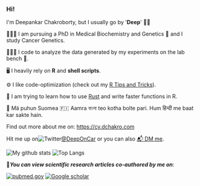 ### Hi! 
I'm Deepankar Chakroborty, but I usually go by '**Deep**' 👋🏼



👨🏻‍🔬 I am pursuing a PhD in Medical Biochemistry and Genetics 🧬 and I study Cancer Genetics.

👨🏻‍💻 I code to analyze the data generated by my experiments on the lab bench 🧫.

🖥 I heavily rely on **R** and **shell scripts**.

⚙️ I like code-optimization (check out my [R Tips and Tricks](https://github.com/dchakro/benchmarkR/raw/master/results.pdf)).

🌱 I am trying to learn how to use [Rust](https://www.rust-lang.org) and write faster functions in R.

💬 Mä puhun Suomea 🇫🇮 
      Aamra বাংলা teo kotha bolte pari.
      Hum हिन्दी me baat kar sakte hain.

Find out more about me on: https://cv.dchakro.com

Hit me up on![Twitter](https://upload.wikimedia.org/wikipedia/en/thumb/9/9f/Twitter_bird_logo_2012.svg/30px-Twitter_bird_logo_2012.svg.png)[@DeepOnCar](https://twitter.com/DeepOnCar) or you can also [📬 DM me](https://twitter.com/messages/compose?recipient_id=869131514314883072).

![My github stats](https://github-readme-stats.vercel.app/api?username=dchakro&show_icons=true&title_color=B51C31&icon_color=EDA700&text_color=18447E&bg_color=FFFFFF&hide=[]) ![Top Langs](https://github-readme-stats.vercel.app/api/top-langs/?username=dchakro&text_color=18447E&bg_color=FFFFFF&title_color=B51C31)

📄***You can view scientific research articles co-authored by me on***:

[![pubmed.gov](https://upload.wikimedia.org/wikipedia/commons/thumb/f/fb/US-NLM-PubMed-Logo.svg/100px-US-NLM-PubMed-Logo.svg.png)](https://pubmed.ncbi.nlm.nih.gov/?term=Chakroborty%2C+Deepankar%5BAuthor%5D&sort=pubdate)
[![Google scholar](https://upload.wikimedia.org/wikipedia/commons/thumb/c/c7/Google_Scholar_logo.svg/50px-Google_Scholar_logo.svg.png)](https://scholar.google.fi/citations?user=a-SPfrYAAAAJ&hl=en)

